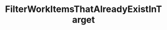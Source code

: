---
optionsClassName: FilterWorkItemsThatAlreadyExistInTargetOptions
optionsClassFullName: MigrationTools.Enrichers.FilterWorkItemsThatAlreadyExistInTargetOptions
configurationSamples:
- name: default
  description: 
  code: >-
    {
      "$type": "FilterWorkItemsThatAlreadyExistInTargetOptions",
      "Enabled": true,
      "Query": {
        "$type": "QueryOptions",
        "Query": "SELECT [System.Id], [System.Tags] FROM WorkItems WHERE [System.TeamProject] = @TeamProject AND [System.WorkItemType] NOT IN ('Test Suite', 'Test Plan') ORDER BY [System.ChangedDate] desc",
        "Parameters": null
      }
    }
  sampleFor: MigrationTools.Enrichers.FilterWorkItemsThatAlreadyExistInTargetOptions
description: missng XML code comments
className: FilterWorkItemsThatAlreadyExistInTarget
typeName: ProcessorEnrichers
architecture: v2
options:
- parameterName: Enabled
  type: Boolean
  description: For internal use
  defaultValue: missng XML code comments
- parameterName: Query
  type: QueryOptions
  description: missng XML code comments
  defaultValue: missng XML code comments
- parameterName: RefName
  type: String
  description: For internal use
  defaultValue: missng XML code comments
status: missng XML code comments
processingTarget: missng XML code comments
classFile: /src/MigrationTools/ProcessorEnrichers/WorkItemProcessorEnrichers/FilterWorkItemsThatAlreadyExistInTarget.cs
optionsClassFile: /src/MigrationTools/ProcessorEnrichers/WorkItemProcessorEnrichers/FilterWorkItemsThatAlreadyExistInTargetOptions.cs

redirectFrom: []
layout: reference
toc: true
permalink: /Reference/v2/ProcessorEnrichers/FilterWorkItemsThatAlreadyExistInTarget/
title: FilterWorkItemsThatAlreadyExistInTarget
categories:
- ProcessorEnrichers
- v2
topics:
- topic: notes
  path: /docs/Reference/v2/ProcessorEnrichers/FilterWorkItemsThatAlreadyExistInTarget-notes.md
  exists: false
  markdown: ''
- topic: introduction
  path: /docs/Reference/v2/ProcessorEnrichers/FilterWorkItemsThatAlreadyExistInTarget-introduction.md
  exists: false
  markdown: ''

---